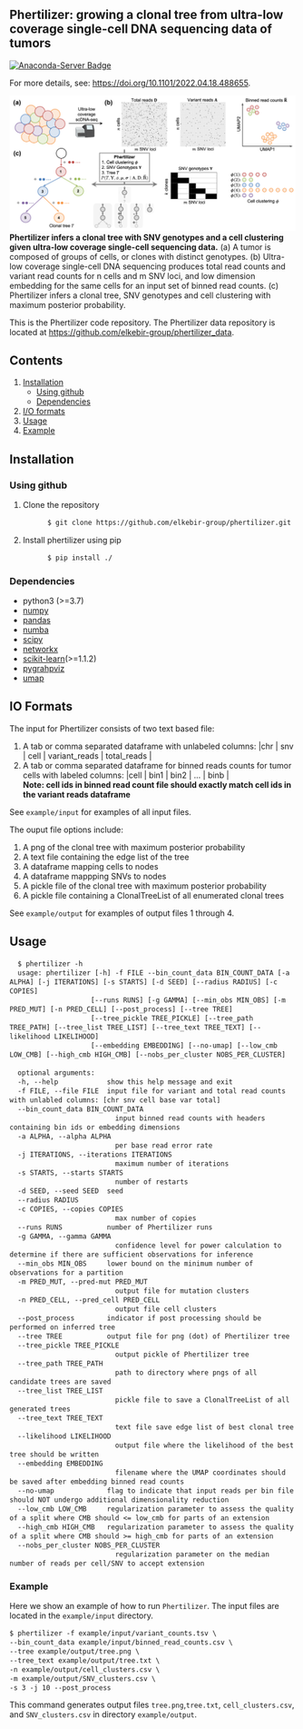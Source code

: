 ## Phertilizer: growing a clonal tree from ultra-low coverage single-cell DNA sequencing data of tumors
<!-- [![Anaconda-Server Badge](https://anaconda.org/bioconda/phertilizer/badges/version.svg)](https://anaconda.org/bioconda/phertilizer) 
[![Anaconda-Server Badge](https://anaconda.org/bioconda/phertilizer/badges/installer/conda.svg)](https://conda.anaconda.org/bioconda)  -->
[![Anaconda-Server Badge](https://anaconda.org/bioconda/phertilizer/badges/license.svg)](https://anaconda.org/bioconda/phertilizer)   

For more details, see: https://doi.org/10.1101/2022.04.18.488655.



![Overview of Phertilizer](overview.png)
**Phertilizer infers a clonal tree with SNV genotypes and a cell clustering given ultra-low coverage single-cell sequencing data.**
(a) A tumor is composed of groups of cells, or clones with distinct genotypes.
(b) Ultra-low coverage single-cell DNA sequencing produces total read counts and variant read counts for n cells and m SNV loci, and low dimension embedding for the same cells for an input set of binned read counts.
(c) Phertilizer infers a clonal tree, SNV genotypes and cell clustering with maximum posterior probability.

This is the Phertilizer code repository. The Phertilizer data repository is located at https://github.com/elkebir-group/phertilizer_data.
## Contents

  1. [Installation](#install)
     <!-- * [Using conda](#conda) -->
     * [Using github](#compilation)
     * [Dependencies](#pre-requisites)
  2. [I/O formats](#io) 
  3. [Usage](#usage)
  4. [Example](#example)

<a name="install"></a>

## Installation
<!-- <a name="conda"></a>
### Using conda (recommended)
 Phertilizer is available as a package from bioconda. Installing via conda will also install all required dependencies.  
  ```bash
            $ conda install -c bioconda phertilizer 
  ``` -->
  
<a name="compilation"></a> 
### Using github
   1. Clone the repository
      ```bash
            $ git clone https://github.com/elkebir-group/phertilizer.git
   2. Install phertilizer using pip
      ```bash
            $ pip install ./
      ```


<a name="pre-requisites"></a>
### Dependencies
+ python3 (>=3.7)
+ [numpy](https://numpy.org/doc/)
+ [pandas](https://pandas.pydata.org/pandas-docs/stable/index.html)
+ [numba](http://numba.pydata.org)
+ [scipy](https://scipy.org)
+ [networkx](https://networkx.org)
+ [scikit-learn](https://scikit-learn.org/stable/modules/clustering.html#clustering)(>=1.1.2)
+ [pygrahpviz](https://pygraphviz.github.io)
+ [umap](https://umap-learn.readthedocs.io/en/latest/index.html)


<a name="io"></a>
## IO Formats
The input for Phertilizer consists of two text based file:
  1. A tab or comma separated dataframe with unlabeled columns: |chr | snv | cell | variant_reads | total_reads |
  2. A tab or comma separated dataframe for binned reads counts for tumor cells with labeled columns: |cell | bin1 | bin2 | ... | binb |  
     **Note: cell ids in binned read count file should exactly match cell ids in the variant reads dataframe**

 
 See `example/input` for examples of all input files.  

The ouput file options include:  
  1. A png of the clonal tree with maximum posterior probability
  2. A text file containing the edge list of the tree
  3. A dataframe mapping cells to nodes
  4. A dataframe mappping SNVs to nodes
  5. A pickle file of the clonal tree with maximum posterior probability
  6. A pickle file containing a ClonalTreeList of all enumerated clonal trees


See `example/output` for examples of output files 1 through 4.  


<a name="usage"></a>
## Usage

      $ phertilizer -h
      usage: phertilizer [-h] -f FILE --bin_count_data BIN_COUNT_DATA [-a ALPHA] [-j ITERATIONS] [-s STARTS] [-d SEED] [--radius RADIUS] [-c COPIES]
                        [--runs RUNS] [-g GAMMA] [--min_obs MIN_OBS] [-m PRED_MUT] [-n PRED_CELL] [--post_process] [--tree TREE]
                        [--tree_pickle TREE_PICKLE] [--tree_path TREE_PATH] [--tree_list TREE_LIST] [--tree_text TREE_TEXT] [--likelihood LIKELIHOOD]
                        [--embedding EMBEDDING] [--no-umap] [--low_cmb LOW_CMB] [--high_cmb HIGH_CMB] [--nobs_per_cluster NOBS_PER_CLUSTER]

      optional arguments:
      -h, --help            show this help message and exit
      -f FILE, --file FILE  input file for variant and total read counts with unlabled columns: [chr snv cell base var total]
      --bin_count_data BIN_COUNT_DATA
                              input binned read counts with headers containing bin ids or embedding dimensions
      -a ALPHA, --alpha ALPHA
                              per base read error rate
      -j ITERATIONS, --iterations ITERATIONS
                              maximum number of iterations
      -s STARTS, --starts STARTS
                              number of restarts
      -d SEED, --seed SEED  seed
      --radius RADIUS
      -c COPIES, --copies COPIES
                              max number of copies
      --runs RUNS           number of Phertilizer runs
      -g GAMMA, --gamma GAMMA
                              confidence level for power calculation to determine if there are sufficient observations for inference
      --min_obs MIN_OBS     lower bound on the minimum number of observations for a partition
      -m PRED_MUT, --pred-mut PRED_MUT
                              output file for mutation clusters
      -n PRED_CELL, --pred_cell PRED_CELL
                              output file cell clusters
      --post_process        indicator if post processing should be performed on inferred tree
      --tree TREE           output file for png (dot) of Phertilizer tree
      --tree_pickle TREE_PICKLE
                              output pickle of Phertilizer tree
      --tree_path TREE_PATH
                              path to directory where pngs of all candidate trees are saved
      --tree_list TREE_LIST
                              pickle file to save a ClonalTreeList of all generated trees
      --tree_text TREE_TEXT
                              text file save edge list of best clonal tree
      --likelihood LIKELIHOOD
                              output file where the likelihood of the best tree should be written
      --embedding EMBEDDING
                              filename where the UMAP coordinates should be saved after embedding binned read counts
      --no-umap             flag to indicate that input reads per bin file should NOT undergo additional dimensionality reduction
      --low_cmb LOW_CMB     regularization parameter to assess the quality of a split where CMB should <= low_cmb for parts of an extension
      --high_cmb HIGH_CMB   regularization parameter to assess the quality of a split where CMB should >= high_cmb for parts of an extension
      --nobs_per_cluster NOBS_PER_CLUSTER
                              regularization parameter on the median number of reads per cell/SNV to accept extension


<a name="example"></a>
### Example

Here we show an example of how to run `Phertilizer`.
The input files are located in the `example/input` directory.


    $ phertilizer -f example/input/variant_counts.tsv \
    --bin_count_data example/input/binned_read_counts.csv \
    --tree example/output/tree.png \
    --tree_text example/output/tree.txt \
    -n example/output/cell_clusters.csv \
    -m example/output/SNV_clusters.csv \
    -s 3 -j 10 --post_process

This command generates output files `tree.png`,`tree.txt`, `cell_clusters.csv`, and `SNV_clusters.csv` in directory `example/output`.

